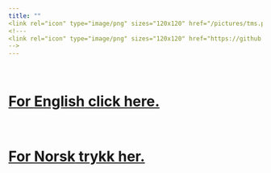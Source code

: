 ```yaml
---
title: ""
<link rel="icon" type="image/png" sizes="120x120" href="/pictures/tms.png"/>
<!---
<link rel="icon" type="image/png" sizes="120x120" href="https://github.com/uitpsypro/1/blob/main/pictures/tms.png?raw=true"/>
-->
---
```




<br/>


<!---# Experiment about attention--> 
# [For **English** click here.](https://uitpsypro.github.io/1/eng-info)
<br/>

<!--# Eksperiment om oppmerksomhet-->
# [For **Norsk** trykk her.](https://uitpsypro.github.io/1/nor-info)
<br/>
<!---
![English Poster](/pictures/new-poster-eng.png) | ![Norsk Poster](/pictures/new-poster-nor.png) 
![English poster](/pictures/poster_eng1.png) | ![Norsk poster](/pictures/poster_nor1.png) 
-->

<!---
![Norsk poster](/pictures/1-nor-poster-2.png)


![test](/pictures/poster.png)
-->
